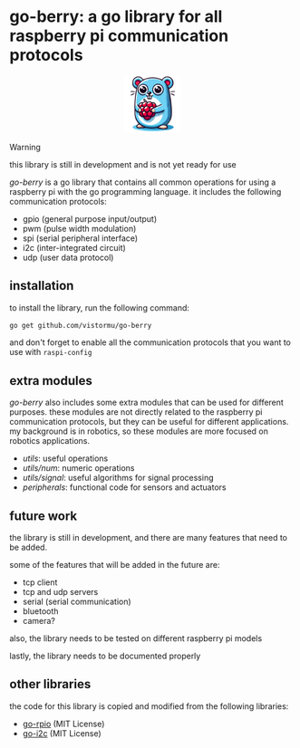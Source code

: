 # go-berry: a go library for all raspberry pi communication protocols

<p align="center">
    <img style="width: 20%" src="assets/goraspio_logo.png">
</p>

> [!WARNING]
> this library is still in development and is not yet ready for use

_go-berry_ is a go library that contains all common operations for using a raspberry pi with the go programming language. it includes the following communication protocols:

- gpio (general purpose input/output)
- pwm (pulse width modulation)
- spi (serial peripheral interface)
- i2c (inter-integrated circuit)
- udp (user data protocol)

## installation

to install the library, run the following command:

```bash
go get github.com/vistormu/go-berry
```

and don't forget to enable all the communication protocols that you want to use with `raspi-config`

## extra modules

_go-berry_ also includes some extra modules that can be used for different purposes. these modules are not directly related to the raspberry pi communication protocols, but they can be useful for different applications. my background is in robotics, so these modules are more focused on robotics applications.

- _utils_: useful operations
- _utils/num_: numeric operations
- _utils/signal_: useful algorithms for signal processing
- _peripherals_: functional code for sensors and actuators

## future work

the library is still in development, and there are many features that need to be added. 

some of the features that will be added in the future are:

- tcp client
- tcp and udp servers
- serial (serial communication)
- bluetooth 
- camera?

also, the library needs to be tested on different raspberry pi models 

lastly, the library needs to be documented properly

## other libraries

the code for this library is copied and modified from the following libraries:

- [go-rpio](https://github.com/stianeikeland/go-rpio) (MIT License)
- [go-i2c](https://github.com/d2r2/go-i2c) (MIT License)
